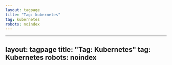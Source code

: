 ```yaml
---
layout: tagpage
title: "Tag: kubernetes"
tag: kubernetes
robots: noindex
---
```

---
layout: tagpage
title: "Tag: Kubernetes"
tag: Kubernetes
robots: noindex
---
